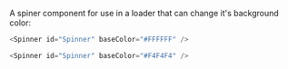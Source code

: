A spiner component for use in a loader that can change it's background color:

```js
<Spinner id="Spinner" baseColor="#FFFFFF" />
```
```js
<Spinner id="Spinner" baseColor="#F4F4F4" />
```
